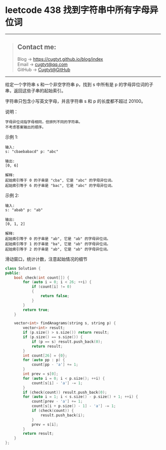 # leetcode 438 找到字符串中所有字母异位词

---
> ## Contact me:
> Blog -> <https://cugtyt.github.io/blog/index>  
> Email -> <cugtyt@qq.com>  
> GitHub -> [Cugtyt@GitHub](https://github.com/Cugtyt)

---

给定一个字符串 s 和一个非空字符串 p，找到 s 中所有是 p 的字母异位词的子串，返回这些子串的起始索引。

字符串只包含小写英文字母，并且字符串 s 和 p 的长度都不超过 20100。

说明：

```
字母异位词指字母相同，但排列不同的字符串。
不考虑答案输出的顺序。
```

示例 1:

```
输入:
s: "cbaebabacd" p: "abc"

输出:
[0, 6]

解释:
起始索引等于 0 的子串是 "cba", 它是 "abc" 的字母异位词。
起始索引等于 6 的子串是 "bac", 它是 "abc" 的字母异位词。
```

示例 2:

```
输入:
s: "abab" p: "ab"

输出:
[0, 1, 2]

解释:
起始索引等于 0 的子串是 "ab", 它是 "ab" 的字母异位词。
起始索引等于 1 的子串是 "ba", 它是 "ab" 的字母异位词。
起始索引等于 2 的子串是 "ab", 它是 "ab" 的字母异位词。
```

滑动窗口，统计计数，注意起始情况的细节

``` c++
class Solution {
public:
    bool check(int count[]) {
        for (auto i = 0; i < 26; ++i) {
            if (count[i] != 0)
            {
                return false;
            }
        }
        return true;
    }

    vector<int> findAnagrams(string s, string p) {
        vector<int> result;
        if (p.size() > s.size()) return result;
        if (p.size() == s.size()) {
            if (p == s) result.push_back(0);
            return result;
        }
        int count[26] = {0};
        for (auto pp : p) {
            count[pp - 'a'] += 1;
        }
        int prev = s[0];
        for (auto i = 0; i < p.size(); ++i) {
            count[s[i] - 'a'] -= 1;
        }
        if (check(count)) result.push_back(0);
        for (auto i = 1; i < s.size() - p.size() + 1; ++i) {
            count[prev - 'a'] += 1;
            count[s[i + p.size() - 1] - 'a'] -= 1;
            if (check(count)) {
                result.push_back(i);
            }
            prev = s[i];
        }
        return result;
    }
};

```